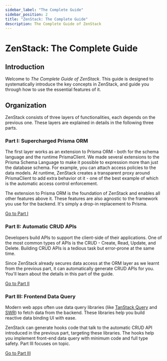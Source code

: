 ```yaml
---
sidebar_label: "The Complete Guide"
sidebar_position: 2
title: "ZenStack: The Complete Guide"
description: The Complete Guide of ZenStack
---
```


# ZenStack: The Complete Guide

## Introduction

Welcome to *The Complete Guide of ZenStack*. This guide is designed to systematically introduce the key concepts in ZenStack, and guide you through how to use the essential features of it.

## Organization

ZenStack consists of three layers of functionalities, each depends on the previous one. These layers are explained in details in the following three parts.

### Part I: Supercharged Prisma ORM

The first layer works as an extension to Prisma ORM - both for the schema language and the runtime PrismaClient. We made several extensions to the Prisma Schema Language to make it possible to expression more than just the database schema. For example, you can attach access policies to the data models. At runtime, ZenStack creates a transparent proxy around PrismaClient to add extra behavior ot it - one of the best example of which is the automatic access control enforcement.

The extension to Prisma ORM is the foundation of ZenStack and enables all other features above it. These features are also agnostic to the framework you use for the backend. It's simply a drop-in replacement to Prisma.

[Go to Part I](/docs/the-complete-guide/part1)

### Part II: Automatic CRUD APIs

Developers build APIs to support the client-side of their applications. One of the most common types of APIs is the CRUD - Create, Read, Update, and Delete. Building CRUD APIs is a tedious task but error-prone at the same time.

Since ZenStack already secures data access at the ORM layer as we learnt from the previous part, it can automatically generate CRUD APIs for you. You'll learn about the details in this part of the guide.

[Go to Part II](/docs/the-complete-guide/part2)

### Part III: Frontend Data Query

Modern web apps often use data query libraries (like [TanStack Query](https://tanstack.com/query) and [SWR](https://swr.vercel.app/)) to fetch data from the backend. These libraries help you build reactive data binding UI with ease.

ZenStack can generate hooks code that talk to the automatic CRUD API introduced in the previous part, targeting these libraries. The hooks help you implement front-end data query with minimum code and full type safety. Part III focuses on topic.

[Go to Part III](/docs/the-complete-guide/part3)

